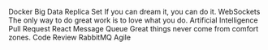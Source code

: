 Docker Big Data Replica Set If you can dream it, you can do it. WebSockets The only way to do great work is to love what you do. Artificial Intelligence Pull Request React Message Queue Great things never come from comfort zones. Code Review RabbitMQ Agile
